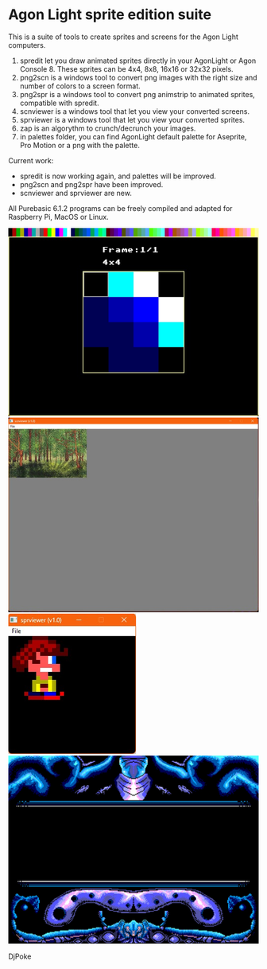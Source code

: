 # Agon Light sprite edition suite

This is a suite of tools to create sprites and screens for the Agon Light computers.

1) spredit let you draw animated sprites directly in your AgonLight or Agon Console 8. These sprites can be 4x4, 8x8, 16x16 or 32x32 pixels.
2) png2scn is a windows tool to convert png images with the right size and number of colors to a screen format.
3) png2spr is a windows tool to convert png animstrip to animated sprites, compatible with spredit.
4) scnviewer is a windows tool that let you view your converted screens.
5) sprviewer is a windows tool that let you view your converted sprites.
6) zap is an algorythm to crunch/decrunch your images.
7) in palettes folder, you can find AgonLight default palette for Aseprite, Pro Motion or a png with the palette.


Current work:
* spredit is now working again, and palettes will be improved.
* png2scn and png2spr have been improved.
* scnviewer and sprviewer are new.

All Purebasic 6.1.2 programs can be freely compiled and adapted for Raspberry Pi, MacOS or Linux.

[![screenshot1](spredit/screenshot1.jpg)](https://www.youtube.com/watch?v=1h2SRFGVKBo)
![screenshot2](scnviewer/screenshot2.jpg)
![screenshot3](sprviewer/screenshot3.jpg)
![screenshot4](uncrunch/screenshot4.jpg)


DjPoke
